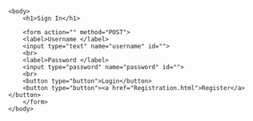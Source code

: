 <!DOCTYPE html>

<html>
    <head>
        <title>Sign In</title>
    </head>

    <body>
        <h1>Sign In</h1>

        <form action="" method="POST">
        <label>Username </label>
        <input type="text" name="username" id="">
        <br>
        <label>Password </label>
        <input type="password" name="password" id="">
        <br>
        <button type="button">Login</button>
        <button type="button"><a href="Registration.html">Register</a></button>
        </form>
    </body>
</html>

